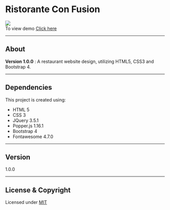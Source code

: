 # Ristorante Con Fusion
![](https://img.shields.io/badge/Status-Complete-green.svg) <br>
To view demo [Click here](https://vk0808.github.io/conFusion/index.html)

---

## About
**Version 1.0.0** : 
A restaurant website design, utilizing HTML5, CSS3 and Bootstrap 4.

---

## Dependencies
This project is created using:

* HTML 5
* CSS 3
* JQuery 3.5.1
* Popper.js 1.16.1
* Bootstrap 4
* Fontawesome 4.7.0

---

## Version

1.0.0

---
## License & Copyright
Licensed under [MIT](LICENSE)
